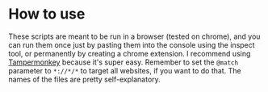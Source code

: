 # How to use
These scripts are meant to be run in a browser (tested on chrome), and you can run them once just by pasting them into the console using the inspect tool, or permanently by creating a chrome extension. I recommend using [Tampermonkey](https://www.tampermonkey.net/) because it's super easy. Remember to set the `@match` parameter to `*://*/*` to target all websites, if you want to do that. The names of the files are pretty self-explanatory.
